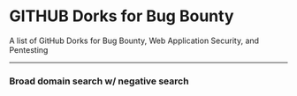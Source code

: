 # GITHUB Dorks for Bug Bounty

A list of GitHub Dorks for Bug Bounty, Web Application Security, and Pentesting


---

### Broad domain search w/ negative search
